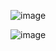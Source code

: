 ![image](https://github.com/jeuneseven/ReadingNotes/assets/8426758/eb5ec045-8615-4538-8632-3e7c1a3ba779)

![image](https://github.com/jeuneseven/ReadingNotes/assets/8426758/625c0c72-abb6-48bf-aa47-c96cb6f671eb)
